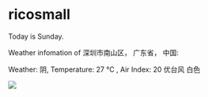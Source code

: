 # ricosmall

Today is Sunday.

Weather infomation of 深圳市南山区， 广东省， 中国: 

Weather: 阴, Temperature: 27 ℃ , Air Index: 20 优台风 白色

<img src="https://github-readme-stats.vercel.app/api?username=ricosmall&show_icons=true" />
